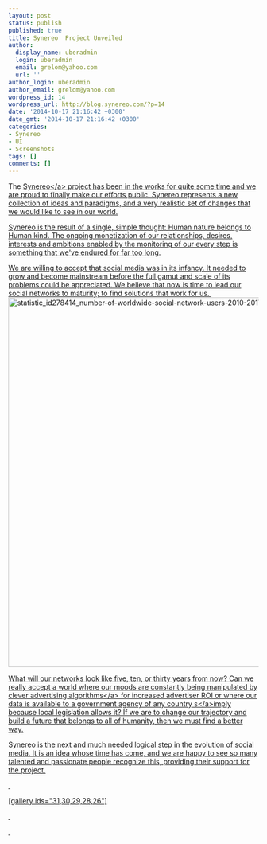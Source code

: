 ```yaml
---
layout: post
status: publish
published: true
title: Synereo  Project Unveiled
author:
  display_name: uberadmin
  login: uberadmin
  email: grelom@yahoo.com
  url: ''
author_login: uberadmin
author_email: grelom@yahoo.com
wordpress_id: 14
wordpress_url: http://blog.synereo.com/?p=14
date: '2014-10-17 21:16:42 +0300'
date_gmt: '2014-10-17 21:16:42 +0300'
categories:
- Synereo
- UI
- Screenshots
tags: []
comments: []
---
```

<p>The <a title="Synereo" href="http:&#47;&#47;www.synereo.com" target="_blank">Synereo<&#47;a> project has been in the works for quite some time and we are proud to finally make&nbsp;our efforts public. Synereo represents a new collection of ideas and paradigms, and a very realistic set of changes that we would like to see in our&nbsp;world.</p>
<p>Synereo is the result of a single, simple thought: Human nature belongs to Human&nbsp;kind. The ongoing monetization of&nbsp;our relationships, desires, interests and ambitions enabled by the monitoring of our every step is something that we've endured for far too long.</p>
<p>We are willing to accept that social media was in its infancy. It needed to grow and become mainstream before the full gamut and scale of its problems could be appreciated. We believe that now is time to lead our social networks to maturity; to find solutions that work for us.&nbsp;<img class="alignnone size-full wp-image-32" src="http:&#47;&#47;blog.synereo.com&#47;wp-content&#47;uploads&#47;2014&#47;10&#47;statistic_id278414_number-of-worldwide-social-network-users-2010-2017.png" alt="statistic_id278414_number-of-worldwide-social-network-users-2010-2017" width="1000" height="743" &#47;></p>
<p>What will our networks look like&nbsp;five, ten, or thirty&nbsp;years from now? Can we really accept a world where our moods are constantly&nbsp;<a href="http:&#47;&#47;www.theguardian.com&#47;technology&#47;2014&#47;jun&#47;29&#47;facebook-users-emotions-news-feeds" target="_blank">being manipulated by clever advertising algorithms<&#47;a> for increased advertiser ROI or&nbsp;where our data is available to a <a href="http:&#47;&#47;thenextweb.com&#47;insider&#47;2014&#47;02&#47;03&#47;facebook-linkedin-google-microsoft-reveal-data-showing-range-accounts-requested-nsa&#47;" target="_blank">government agency of any country s<&#47;a>imply because&nbsp;local legislation allows it? If we are to change our&nbsp;trajectory and build a future that belongs to all of humanity, then we must find a better way.</p>
<p>Synereo is the next and much needed logical step in the evolution of social media. It is an idea whose time has come, and we are happy to see so many talented and passionate people recognize this, providing their support for the project.</p>
<p>&nbsp;</p>
<p>[gallery ids="31,30,29,28,26"]</p>
<p>&nbsp;</p>
<p>&nbsp;</p>
